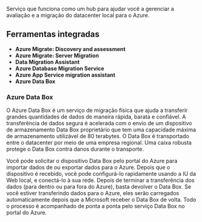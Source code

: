 Serviço que funciona como um hub para ajudar você a gerenciar a avaliação e a migração do datacenter local para o Azure.

## Ferramentas integradas

- **Azure Migrate: Discovery and assessment**
- **Azure Migrate: Server Migration**
- **Data Migration Assistant**
- **Azure Database Migration Service**
- **Azure App Service migration assistant**
- **Azure Data Box**

### Azure Data Box

O Azure Data Box é um serviço de migração física que ajuda a transferir grandes quantidades de dados de maneira rápida, barata e confiável. A transferência de dados segura é acelerada com o envio de um dispositivo de armazenamento Data Box proprietário que tem uma capacidade máxima de armazenamento utilizável de 80 terabytes. O Data Box é transportado entre o datacenter por meio de uma empresa regional. Uma caixa robusta protege o Data Box contra danos durante o transporte.

Você pode solicitar o dispositivo Data Box pelo portal do Azure para importar dados de ou exportar dados para o Azure. Depois que o dispositivo é recebido, você pode configurá-lo rapidamente usando a IU da Web local, e conectá-lo à sua rede. Depois de terminar a transferência dos dados (para dentro ou para fora do Azure), basta devolver o Data Box. Se você estiver transferindo dados para o Azure, eles serão carregados automaticamente depois que a Microsoft receber o Data Box de volta. Todo o processo é acompanhado de ponta a ponta pelo serviço Data Box no portal do Azure.